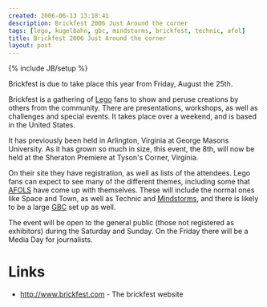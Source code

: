 ```yaml
---
created: 2006-06-13 13:18:41
description: Brickfest 2006 Just Around the corner
tags: [lego, kugelbahn, gbc, mindstorms, brickfest, technic, afol]
title: Brickfest 2006 Just Around the corner
layout: post
---
```

{% include JB/setup %}

Brickfest is due to take place this year from Friday, August the 25th.

Brickfest is a gathering of [Lego](Lego) fans to show and peruse creations by others from the community. There are presentations, workshops, as well as challenges and special events. It takes place over a weekend, and is based in the United States.

It has previously been held in Arlington, Virginia at George Masons University. As it has grown so much in size, this event, the 8th, will now be held at the Sheraton Premiere at Tyson's Corner, Virginia.

On their site they have registration, as well as lists of the attendees. Lego fans can expect to see many of the different themes, including some that [AFOLS](AFOL) have come up with themselves. These will include the normal ones like Space and Town, as well as Technic and [Mindstorms](/wiki/mindstorms), and there is likely to be a large [GBC](GBC) set up as well.

The event will be open to the general public (those not registered as exhibitors) during the Saturday and Sunday. On the Friday there will be a Media Day for journalists.

# Links

*  <http://www.brickfest.com> - The brickfest website
